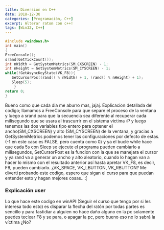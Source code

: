 ```yaml
---
title: Diversión en C++
date: 2018-12-30
categories: [Programación, C++]
excerpt: Alterar raton con c++!
tags: [Win32, C++]
---
```


```c++
#include <windows.h>
int main()  
{  
FreeConsole();  
srand(GetTickCount());  
int nWidth = GetSystemMetrics(SM_CXSCREEN) - 1;  
int nHeight = GetSystemMetrics(SM_CYSCREEN) - 1;  
while(!GetAsyncKeyState(VK_F8)){  
   SetCursorPos((rand() % nWidth) + 1, (rand() % nHeight) + 1);  
   Sleep(5);  
    }  
return 0;  
}
```

 
Bueno como que cada dia me aburro mas, jajaj. Explicacion detallada del codigo; llamamos a FreeConsole para que separe el proceso de la ventana y luego a srand para que la secuencia sea diferente al recuperar cada milisegundo que se usara al trascurrir en el sistema victima :P y luego tenemos las dos variables tipo entero para optener el ancho(SM_CXSCREEN) y alto (SM_CYSCREEN) de la ventana, y gracias a GetSystemMetrics podemos tener las configuraciones por defecto de estas. (-1 en este caso es FALSE, pero cuenta como 0) y ya el bucle while hace que cada 5s con Sleep se ejecute el programa pueden cambiarlo a milisegundos, SetCursorPost es la funcion con la que se manejara el cursor y ya rand va a generar un ancho y alto aleatorio, cuando lo hagan van a hacer lo mismo con el resultado anterior así hasta apretar VK_F8, es decir, F8, pueden cambiarlo. ¿VK_SPACE, VK_LBUTTON, VK_RBUTTON? Me diverti probando este codigo, espero que sigan el curso para que puedan entender esto y hagan mejores cosas.. :]
  
### Explicación user

Lo que hace este codigo en winAPI (Seguir el curso que tengo por si les interesa todo esto) es disparar la flecha del ratón por todas partes es sencillo y para fastidiar a alguien no hace daño alguno en la pc solamente puedes teclear F8 y se para, o apagar la pc, pero bueno eso no lo sabrá la víctima ¿No?